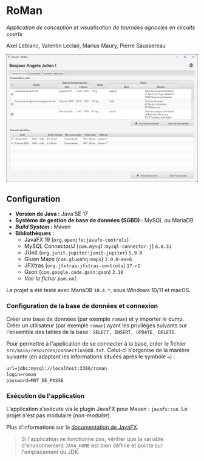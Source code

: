 # RoMan

*Application de conception et visualisation de tournées agricoles en circuits courts*

Axel Leblanc, Valentin Leclair, Marius Maury, Pierre Saussereau

![Capture d'écran de l'application RoMan](tableau_de_bord.png)

## Configuration

- **Version de Java :** Java SE 17
- **Système de gestion de base de données (SGBD) :** MySQL ou MariaDB
- ***Build System :*** Maven
- **Bibliothèques :**
  - JavaFX 19 (`org.openjfx:javafx-controls`)
  - MySQL Connector/J (`com.mysql:mysql-connector-j`) `8.0.31`
  - JUnit (`org.junit.jupiter:junit-jupiter`) `5.9.0`
  - Gluon Maps (`com.gluonhq:maps`) `2.0.0-ea+6`
  - JFXtras (`org.jfxtras:jfxtras-controls`) `17-r1`
  - Gson (`com.google.code.gson:gson`) `2.10`
  - *Voir le ficher `pom.xml`*

Le projet a été testé avec MariaDB `10.4.*`, sous Windows 10/11 et macOS.

### Configuration de la base de données et connexion

Créer une base de données (par exemple `roman`) et y importer le dump.
Créer un utilisateur (par exemple `roman`) ayant les privilèges suivants sur l'ensemble des 
tables de la base : 
`SELECT, INSERT, UPDATE, DELETE`.

Pour permettre à l'application de se connecter à la base, créer le fichier
`src/main/resources/connectionBDD.txt`.
Celui-ci s'organise de la manière suivante (en adaptant les informations situées après le symbole 
`=`) :

```text
url=jdbc:mysql://localhost:3306/roman
login=roman
password=MOT_DE_PASSE
```

### Exécution de l'application

L'application s'exécute via le plugin JavaFX pour Maven : `javafx:run`.
Le projet n'est pas modulaire (*non-modular*).

Plus d'informations sur la [documentation de JavaFX](https://openjfx.io/openjfx-docs).

> Si l'application ne fonctionne pas, vérifier que la variable d'environnement `JAVA_HOME` est bien
> définie et pointe sur l'emplacement du JDK.
